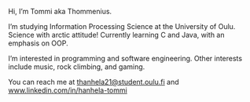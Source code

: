 Hi, I’m Tommi aka Thommenius.

I’m studying Information Processing Science at the University of Oulu. Science with arctic attitude!
Currently learning C and Java, with an emphasis on OOP.

I’m interested in programming and software engineering. Other interests include music, rock climbing, and gaming.

You can reach me at thanhela21@student.oulu.fi and www.linkedin.com/in/hanhela-tommi
